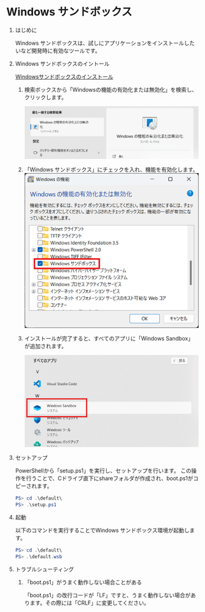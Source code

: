 # Windows サンドボックス

1. はじめに

    Windows サンドボックスは、試しにアプリケーションをインストールしたいなど開発時に有効なツールです。

2. Windows サンドボックスのイントール

    [Windowsサンドボックスのインストール](https://learn.microsoft.com/ja-jp/windows/security/application-security/application-isolation/windows-sandbox/windows-sandbox-overview)

   1. 検索ボックスから「Windowsの機能の有効化または無効化」を検索し、クリックします。

       ![](img/img001.png)

   2. 「Windows サンドボックス」にチェックを入れ、機能を有効化します。
       ![](img/img002.png)

   3. インストールが完了すると、すべてのアプリに「Windows Sandbox」が追加されます。

       ![](img/img003.png)

3. セットアップ

    PowerShellから「setup.ps1」を実行し、セットアップを行います。
    この操作を行うことで、Cドライブ直下にshareフォルダが作成され、boot.ps1がコピーされます。

    ```PowerShell
    PS> cd .\default\
    PS> .\setup.ps1
    ```

4. 起動

    以下のコマンドを実行することでWindows サンドボックス環境が起動します。

    ```PowerShell
    PS> cd .\default\
    PS> .\default.wsb
    ```

5. トラブルシューティング

    1. 「boot.ps1」がうまく動作しない場合ことがある
    
        「boot.ps1」の改行コードが「LF」ですと、うまく動作しない場合があります。その際には「CRLF」に変更してください。
